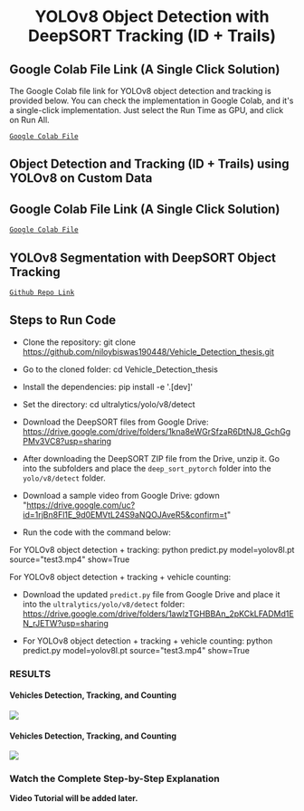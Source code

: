 
<H1 align="center">
YOLOv8 Object Detection with DeepSORT Tracking (ID + Trails)
</H1>

## Google Colab File Link (A Single Click Solution)
The Google Colab file link for YOLOv8 object detection and tracking is provided below. You can check the implementation in Google Colab, and it's a single-click implementation. Just select the Run Time as GPU, and click on Run All.

[`Google Colab File`](https://colab.research.google.com/drive/1U6cnTQ0JwCg4kdHxYSl2NAhU4wK18oAu?usp=sharing)

## Object Detection and Tracking (ID + Trails) using YOLOv8 on Custom Data
## Google Colab File Link (A Single Click Solution)
[`Google Colab File`](https://colab.research.google.com/drive/1dEpI2k3m1i0vbvB4bNqPRQUO0gSBTz25?usp=sharing)

## YOLOv8 Segmentation with DeepSORT Object Tracking

[`Github Repo Link`](https://github.com/niloybiswas190448/Vehicle_Detection_thesis)

## Steps to Run Code

- Clone the repository:
git clone https://github.com/niloybiswas190448/Vehicle_Detection_thesis.git


- Go to the cloned folder:
cd Vehicle_Detection_thesis

- Install the dependencies:
pip install -e '.[dev]'


- Set the directory:
cd ultralytics/yolo/v8/detect


- Download the DeepSORT files from Google Drive:
https://drive.google.com/drive/folders/1kna8eWGrSfzaR6DtNJ8_GchGgPMv3VC8?usp=sharing

- After downloading the DeepSORT ZIP file from the Drive, unzip it. Go into the subfolders and place the `deep_sort_pytorch` folder into the `yolo/v8/detect` folder.

- Download a sample video from Google Drive:
gdown "https://drive.google.com/uc?id=1rjBn8Fl1E_9d0EMVtL24S9aNQOJAveR5&confirm=t"


- Run the code with the command below:

For YOLOv8 object detection + tracking:
python predict.py model=yolov8l.pt source="test3.mp4" show=True

For YOLOv8 object detection + tracking + vehicle counting:
- Download the updated `predict.py` file from Google Drive and place it into the `ultralytics/yolo/v8/detect` folder:
https://drive.google.com/drive/folders/1awlzTGHBBAn_2pKCkLFADMd1EN_rJETW?usp=sharing

- For YOLOv8 object detection + tracking + vehicle counting:
python predict.py model=yolov8l.pt source="test3.mp4" show=True


### RESULTS

#### Vehicles Detection, Tracking, and Counting
![](./figure/figure1.png)

#### Vehicles Detection, Tracking, and Counting
![](./figure/figure3.png)

### Watch the Complete Step-by-Step Explanation

**Video Tutorial will be added later.**
